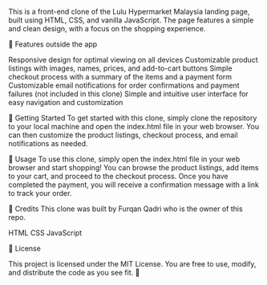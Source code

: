 This is a front-end clone of the Lulu Hypermarket Malaysia landing page, built using HTML, CSS, and vanilla JavaScript. The page features a simple and clean design, with a focus on the shopping experience. 


🚀 Features outside the app


Responsive design for optimal viewing on all devices
Customizable product listings with images, names, prices, and add-to-cart buttons
Simple checkout process with a summary of the items and a payment form
Customizable email notifications for order confirmations and payment failures (not included in this clone)
Simple and intuitive user interface for easy navigation and customization

🏁 Getting Started
To get started with this clone, simply clone the repository to your local machine and open the index.html file in your web browser. You can then customize the product listings, checkout process, and email notifications as needed.

📝 Usage
To use this clone, simply open the index.html file in your web browser and start shopping! You can browse the product listings, add items to your cart, and proceed to the checkout process. Once you have completed the payment, you will receive a confirmation message with a link to track your order.

🙌 Credits
This clone was built by Furqan Qadri who is the owner of this repo.

HTML
CSS
JavaScript


📄 License 

This project is licensed under the MIT License. You are free to use, modify, and distribute the code as you see fit. 📜
